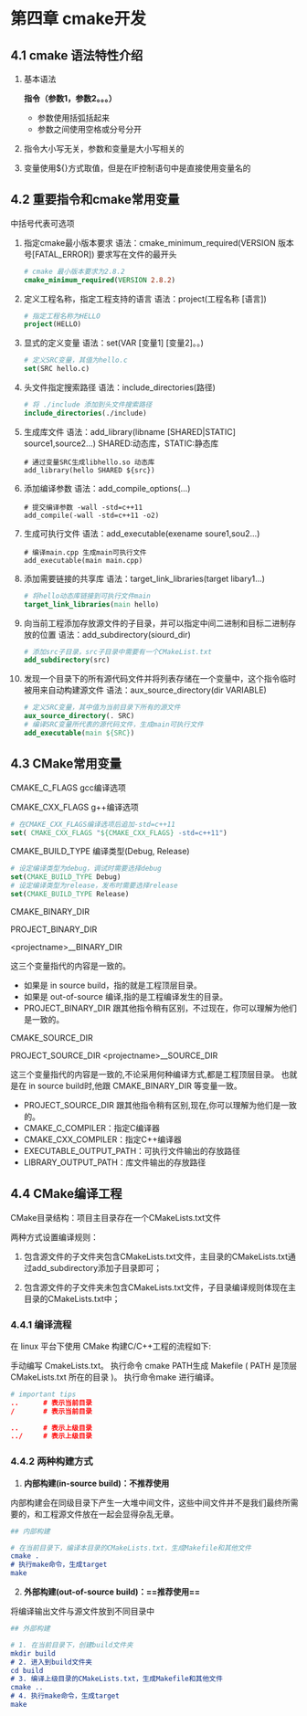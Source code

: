 # 第四章 cmake开发

## 4.1 cmake 语法特性介绍

1. 基本语法

    __指令（参数1，参数2。。。）__

    + 参数使用括弧括起来
    + 参数之间使用空格或分号分开

2. 指令大小写无关，参数和变量是大小写相关的

3. 变量使用${}方式取值，但是在IF控制语句中是直接使用变量名的

## 4.2 重要指令和cmake常用变量

中括号代表可选项

1. 指定cmake最小版本要求
    语法：cmake_minimum_required(VERSION 版本号[FATAL_ERROR])
    要求写在文件的最开头
    ```cmake {.line-numbers}
    # cmake 最小版本要求为2.8.2
    cmake_minimum_required(VERSION 2.8.2)
    ```

2. 定义工程名称，指定工程支持的语言
    语法：project(工程名称 [语言])
    ``` cmake {.line-numbers}
    # 指定工程名称为HELLO
    project(HELLO)
    ```

3. 显式的定义变量
    语法：set(VAR [变量1] [变量2]。。)
    ``` cmake {.line-numbers}
    # 定义SRC变量，其值为hello.c
    set(SRC hello.c)
    ```

4. 头文件指定搜索路径
    语法：include_directories(路径)
    ```cmake {.line-numbers}
    # 将 ./include 添加到头文件搜索路径
    include_directories(./include)
    ```

5. 生成库文件
    语法：add_library(libname [SHARED|STATIC] source1,source2...)
    SHARED:动态库，STATIC:静态库
    ```cmake{.line-numbers}
    # 通过变量SRC生成libhello.so 动态库
    add_library(hello SHARED ${src})
    ```

6. 添加编译参数
    语法：add_compile_options(...)
    ``` cmake{.line-numbers}
    # 提交编译参数 -wall -std=c++11
    add_compile(-wall -std=c++11 -o2)
    ```

7. 生成可执行文件
    语法：add_executable(exename soure1,sou2...)
    ```cmake{.line-numbers}
    # 编译main.cpp 生成main可执行文件
    add_executable(main main.cpp)
    ```

8. 添加需要链接的共享库
    语法：target_link_libraries(target libary1...)
    ```cmake {.line-numbers}
    # 将hello动态库链接到可执行文件main
    target_link_libraries(main hello)
    ```

9. 向当前工程添加存放源文件的子目录，并可以指定中间二进制和目标二进制存放的位置
    语法：add_subdirectory(siourd_dir)
    ```cmake {.line-numbers}
    # 添加src子目录，src子目录中需要有一个CMakeList.txt
    add_subdirectory(src)
    ```

10. 发现一个目录下的所有源代码文件并将列表存储在一个变量中，这个指令临时被用来自动构建源文件
    语法：aux_source_directory(dir VARIABLE)
    ``` cmake {.line-numbers}
    # 定义SRC变量，其中值为当前目录下所有的源文件
    aux_source_directory(. SRC)
    # 编译SRC变量所代表的源代码文件，生成main可执行文件
    add_executable(main ${SRC})
    ``` 

## 4.3 CMake常用变量

CMAKE_C_FLAGS   gcc编译选项

CMAKE_CXX_FLAGS  g++编译选项

``` cmake {.line-numbers}
# 在CMAKE_CXX_FLAGS编译选项后追加-std=c++11
set( CMAKE_CXX_FLAGS "${CMAKE_CXX_FLAGS} -std=c++11")
```

CMAKE_BUILD_TYPE  编译类型(Debug, Release)

``` cmake {.line-numbers}
# 设定编译类型为debug，调试时需要选择debug
set(CMAKE_BUILD_TYPE Debug) 
# 设定编译类型为release，发布时需要选择release
set(CMAKE_BUILD_TYPE Release) 
```

CMAKE_BINARY_DIR

PROJECT_BINARY_DIR

\<projectname>__BINARY_DIR

这三个变量指代的内容是一致的。
+ 如果是 in source build，指的就是工程顶层目录。
+ 如果是 out-of-source 编译,指的是工程编译发生的目录。
+ PROJECT_BINARY_DIR 跟其他指令稍有区别，不过现在，你可以理解为他们是一致的。

CMAKE_SOURCE_DIR

PROJECT_SOURCE_DIR
\<projectname>__SOURCE_DIR

这三个变量指代的内容是一致的,不论采用何种编译方式,都是工程顶层目录。
也就是在 in source build时,他跟 CMAKE_BINARY_DIR 等变量一致。

+ PROJECT_SOURCE_DIR 跟其他指令稍有区别,现在,你可以理解为他们是一致的。
+ CMAKE_C_COMPILER：指定C编译器
+ CMAKE_CXX_COMPILER：指定C++编译器
+ EXECUTABLE_OUTPUT_PATH：可执行文件输出的存放路径
+ LIBRARY_OUTPUT_PATH：库文件输出的存放路径

## 4.4 CMake编译工程

CMake目录结构：项目主目录存在一个CMakeLists.txt文件

两种方式设置编译规则：

1. 包含源文件的子文件夹包含CMakeLists.txt文件，主目录的CMakeLists.txt通过add_subdirectory添加子目录即可；

2. 包含源文件的子文件夹未包含CMakeLists.txt文件，子目录编译规则体现在主目录的CMakeLists.txt中；


### 4.4.1 编译流程

在 linux 平台下使用 CMake 构建C/C++工程的流程如下:

手动编写 CmakeLists.txt。
执行命令 cmake PATH生成 Makefile ( PATH 是顶层CMakeLists.txt 所在的目录 )。
执行命令make 进行编译。

``` cmake {.line-numbers}
# important tips
..      # 表示当前目录
/       # 表示当前目录

..      # 表示上级目录
../     # 表示上级目录
```

### 4.4.2 两种构建方式

1. __内部构建(in-source build)：不推荐使用__

内部构建会在同级目录下产生一大堆中间文件，这些中间文件并不是我们最终所需要的，和工程源文件放在一起会显得杂乱无章。

``` cmake {.line-numbers}
## 内部构建

# 在当前目录下，编译本目录的CMakeLists.txt，生成Makefile和其他文件
cmake .
# 执行make命令，生成target
make
```

2. __外部构建(out-of-source build)：==推荐使用==__

将编译输出文件与源文件放到不同目录中

``` cmake {.line-numbers}
## 外部构建

# 1. 在当前目录下，创建build文件夹
mkdir build 
# 2. 进入到build文件夹
cd build
# 3. 编译上级目录的CMakeLists.txt，生成Makefile和其他文件
cmake ..
# 4. 执行make命令，生成target
make
```
